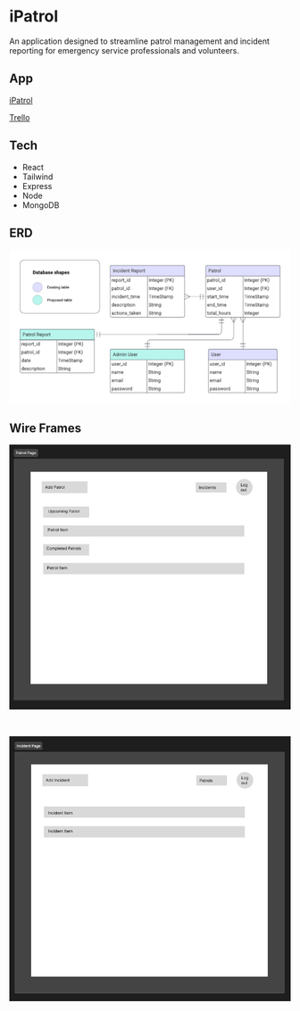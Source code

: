 # iPatrol

An application designed to streamline patrol management and incident reporting for emergency service professionals and volunteers.

## App

[iPatrol](https://ipatrol.onrender.com)

[Trello](https://trello.com/b/Ta9PBDNK/ipatrol)

## Tech

- React
- Tailwind
- Express
- Node
- MongoDB

## ERD

![erd](/public/iPatrol.png)

## Wire Frames

![patrol-wf](/public/Patrol-Wireframe.png) 

<br/>

![incident-wf](/public/Incident-Wireframe.png)